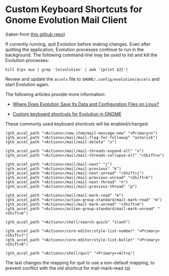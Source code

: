 # Custom Keyboard Shortcuts for Gnome Evolution Mail Client

(taken from [this github repo](https://github.com/sandeep-khanna/evolution-mail-custom-shortcuts))

If currently running, quit Evolution before making changes. Even after quitting the application, Evolution processes continue to run in the background. The following command-line may be used to list and kill the Evolution processes:

`kill $(ps aux | grep '[e]volution' | awk '{print $2}')`

Review and update the `accels` file to `$HOME/.config/evolution/accels` and start Evolution again.

The following articles provide more information:

- [Where Does Evolution Save Its Data and Configuration Files on Linux?](https://www.systutorials.com/240792/evolution-save-data-configure-files-linux/)

- [Custom keyboard shortcuts for Evolution in GNOME](https://major.io/2015/11/27/custom-keyboard-shortcuts-for-evolution-in-gnome/)

These commonly used keyboard shortcuts will be enabled/changed:

```
(gtk_accel_path "<Actions>/new-item/mail-message-new" "<Primary>n")
(gtk_accel_path "<Actions>/mail/mail-flag-for-followup" "asterisk")
(gtk_accel_path "<Actions>/mail/mail-delete" "x")

(gtk_accel_path "<Actions>/mail/mail-threads-expand-all" "o")
(gtk_accel_path "<Actions>/mail/mail-threads-collapse-all" "<Shift>o")

(gtk_accel_path "<Actions>/mail/mail-next" "j")
(gtk_accel_path "<Actions>/mail/mail-previous" "k")
(gtk_accel_path "<Actions>/mail/mail-next-unread" "<Shift>j")
(gtk_accel_path "<Actions>/mail/mail-previous-unread" "<Shift>k")
(gtk_accel_path "<Actions>/mail/mail-next-thread" "n")
(gtk_accel_path "<Actions>/mail/mail-previous-thread" "p")

(gtk_accel_path "<Actions>/mail/mail-mark-read" "m")
(gtk_accel_path "<Actions>/action-group-standard/mail-mark-read" "m")
(gtk_accel_path "<Actions>/mail/mail-mark-unread" "<Shift>m")
(gtk_accel_path "<Actions>/action-group-standard/mail-mark-unread" "<Shift>m")

(gtk_accel_path "<Actions>/shell/search-quick" "slash")

(gtk_accel_path "<Actions>/core-editor/style-list-number" "<Primary><Shift>7")
(gtk_accel_path "<Actions>/core-editor/style-list-bullet" "<Primary><Shift>8")

(gtk_accel_path "<Actions>/shell/quit" "<Primary><Alt>q")
```
The last changes the mapping for quit to use a non-default mapping, 
to prevent conflict with the old shortcut for mail-mark-read (<Primary>q)
